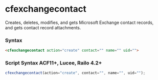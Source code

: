 # cfexchangecontact

Creates, deletes, modifies, and gets Microsoft Exchange contact records, and gets contact record attachments.

### Syntax

```html
<cfexchangecontact action="create" contact="" name="" uid="">
```

### Script Syntax ACF11+, Lucee, Railo 4.2+

```javascript
cfexchangecontact(action="create", contact="", name="", uid="");
```
